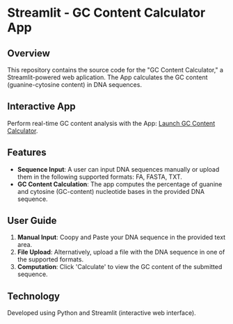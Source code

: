 # Streamlit - GC Content Calculator App

## Overview
This repository contains the source code for the "GC Content Calculator," a Streamlit-powered web aplication. The App calculates the GC content (guanine-cytosine content) in DNA sequences.

## Interactive App
Perform real-time GC content analysis with the App: [Launch GC Content Calculator]([https://msdweekly-ymuqfp6jk5tuk9vs9inhet.streamlit.app/](https://msdweekly-ymuqfp6jk5tuk9vs9inhet.streamlit.app/#or-upload-a-file)).

## Features
- **Sequence Input**: A user can input DNA sequences manually or upload them in the following supported formats: FA, FASTA, TXT.
- **GC Content Calculation**: The app computes the percentage of guanine and cytosine (GC-content) nucleotide bases in the provided DNA sequence.

## User Guide
1. **Manual Input**: Coopy and Paste your DNA sequence in the provided text area.
2. **File Upload**: Alternatively, upload a file with the DNA sequence in one of the supported formats.
3. **Computation**: Click 'Calculate' to view the GC content of the submitted sequence.

## Technology
Developed using Python and Streamlit (interactive web interface).
